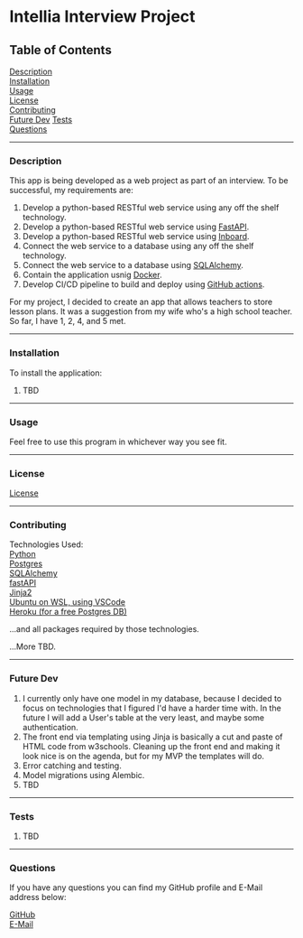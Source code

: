 # Intellia Interview Project

## Table of Contents  

[Description](#Description)  
[Installation](#Installation)  
[Usage](#Usage)  
[License](#License)  
[Contributing](#Contributing)  
[Future Dev](#FutureDev)
[Tests](#Tests)  
[Questions](#Questions)  


---
<a name="Description"></a>
### Description

This app is being developed as a web project as part of an interview.  To be successful, my requirements are:  
1.  Develop a python-based RESTful web service using any off the shelf technology.  
2.  Develop a python-based RESTful web service using [FastAPI](https://fastapi.tiangolo.com/).  
3.  Develop a python-based RESTful web service using [Inboard](https://github.com/br3ndonland/inboard).  
4.  Connect the web service to a database using any off the shelf technology.  
5.  Connect the web service to a database using [SQLAlchemy](https://www.sqlalchemy.org/).  
6.  Contain the application usnig [Docker](https://www.docker.com/).  
7.  Develop CI/CD pipeline to build and deploy using [GitHub actions](https://github.com/features/actions).  

For my project, I decided to create an app that allows teachers to store lesson plans. It was a suggestion from my wife who's a high school teacher.  
So far, I have 1, 2, 4, and 5 met.

---
<a name="Installation"></a>
### Installation 

To install the application:  
1.  TBD

---
<a name="Usage"></a>
### Usage

Feel free to use this program in whichever way you see fit.  

---
<a name="License"></a>
### License

[License](./LICENSE)

---
<a name="Contributing"></a>
### Contributing

Technologies Used:  
[Python](https://www.python.org/)  
[Postgres](https://www.postgresql.org/)  
[SQLAlchemy](https://www.sqlalchemy.org/)  
[fastAPI](https://fastapi.tiangolo.com/)  
[Jinja2](https://jinja.palletsprojects.com/en/3.0.x/)  
[Ubuntu on WSL, using VSCode](https://code.visualstudio.com/docs/remote/wsl)  
[Heroku (for a free Postgres DB)](www.heroku.com)  
  
...and all packages required by those technologies.  
  
...More TBD.  
  
---
<a name="FutureDev"></a>
### Future Dev

1.  I currently only have one model in my database, because I decided to focus on technologies that I figured I'd have a harder time with. In the future I will add a User's table at the very least, and maybe some authentication.  
2.  The front end via templating using Jinja is basically a cut and paste of HTML code from w3schools. Cleaning up the front end and making it look nice is on the agenda, but for my MVP the templates will do.  
3.  Error catching and testing.  
4.  Model migrations using Alembic.  
5.  TBD

---
<a name="Tests"></a>
### Tests

1.  TBD  

---
<a name="Questions"></a>
### Questions

If you have any questions you can find my GitHub profile and E-Mail address below:  

[GitHub](https://github.com/rroyalty/)  
[E-Mail](rroyalty@gmail.com)